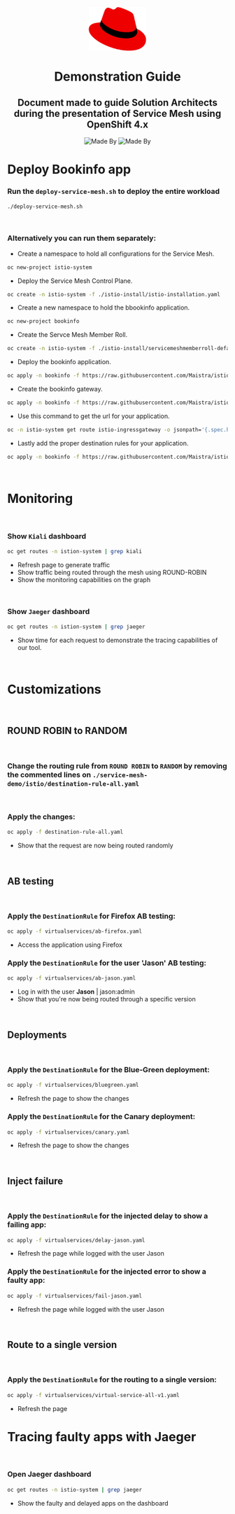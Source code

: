 <p align="center">
    <img alt="Red Hat Logo" height="100" src="../Logo-RedHat-Hat-Color-RGB.png">
</p>

<h1 align="center">
    Demonstration Guide
</h1>

<h2 align="center">
    Document made to guide Solution Architects during the presentation of Service Mesh using OpenShift 4.x
</h2>

<p align="center">
    <!-- <img alt="CentOS Version" src="https://img.shields.io/badge/Linux-CentOS8-green"> -->
    <img alt="Made By" src="https://img.shields.io/badge/Made%20By-Hugo%20Pfeffer-blue?style=for-the-badge">
    <img alt="Made By" src="https://img.shields.io/badge/License-GPL%203.0-green?style=for-the-badge">
</p>

# Deploy Bookinfo app
### Run the `deploy-service-mesh.sh` to deploy the entire workload

```sh
./deploy-service-mesh.sh
```
</br>

### Alternatively you can run them separately:

- Create a namespace to hold all configurations for the Service Mesh.
```sh
oc new-project istio-system
```
- Deploy the Service Mesh Control Plane.
```sh
oc create -n istio-system -f ./istio-install/istio-installation.yaml
```

- Create a new namespace to hold the bbookinfo application.
```sh
oc new-project bookinfo
```

- Create the Servce Mesh Member Roll.
```sh
oc create -n istio-system -f ./istio-install/servicemeshmemberroll-default.yaml
```

- Deploy the bookinfo application.
```sh
oc apply -n bookinfo -f https://raw.githubusercontent.com/Maistra/istio/maistra-2.0/samples/bookinfo/platform/kube/bookinfo.yaml
```

- Create the bookinfo gateway.
```sh
oc apply -n bookinfo -f https://raw.githubusercontent.com/Maistra/istio/maistra-2.0/samples/bookinfo/networking/bookinfo-gateway.yaml
```

- Use this command to get the url for your application.
```sh
oc -n istio-system get route istio-ingressgateway -o jsonpath='{.spec.host}'
```

- Lastly add the proper destination rules for your application.
```sh
oc apply -n bookinfo -f https://raw.githubusercontent.com/Maistra/istio/maistra-2.0/samples/bookinfo/networking/destination-rule-all.yaml
```

<br>

# Monitoring

<br>

### Show `Kiali` dashboard
```sh 
oc get routes -n istion-system | grep kiali 
```

- Refresh page to generate traffic
- Show traffic being routed through the mesh using ROUND-ROBIN
- Show the monitoring capabilities on the graph

<br>

### Show `Jaeger` dashboard
```sh 
oc get routes -n istion-system | grep jaeger
```

- Show time for each request to demonstrate the tracing capabilities of our tool.

<br>

# Customizations

<br>

## **ROUND ROBIN to RANDOM**

<br>

### Change the routing rule from `ROUND ROBIN` to `RANDOM` by removing the commented lines on `./service-mesh-demo/istio/destination-rule-all.yaml`

<br>

### Apply the changes:
```sh 
oc apply -f destination-rule-all.yaml 
```
- Show that the request are now being routed randomly

<br>

## **AB testing**

<br>


### Apply the `DestinationRule` for Firefox AB testing:
```sh 
oc apply -f virtualservices/ab-firefox.yaml 
```
- Access the application using Firefox

### Apply the `DestinationRule` for the user 'Jason' AB testing:
```sh 
oc apply -f virtualservices/ab-jason.yaml 
```
- Log in with the user **Jason** | jason:admin
- Show that you're now being routed through a specific version

<br>



## **Deployments** 

<br>

### Apply the `DestinationRule` for the Blue-Green deployment:
```sh 
oc apply -f virtualservices/bluegreen.yaml 
```
- Refresh the page to show the changes

### Apply the `DestinationRule` for the Canary deployment:
```sh 
oc apply -f virtualservices/canary.yaml 
```
- Refresh the page to show the changes

<br>

## **Inject failure**

<br>

### Apply the `DestinationRule` for the injected delay to show a failing app:
```sh 
oc apply -f virtualservices/delay-jason.yaml 
```
- Refresh the page while logged with the user Jason


### Apply the `DestinationRule` for the injected error to show a faulty app:
```sh 
oc apply -f virtualservices/fail-jason.yaml 
```
- Refresh the page while logged with the user Jason

<br>


## **Route to a single version**

<br>

### Apply the `DestinationRule` for the routing to a single version:
```sh 
oc apply -f virtualservices/virtual-service-all-v1.yaml 
```
- Refresh the page

# Tracing faulty apps with **Jaeger**

<br>

### Open **Jaeger** dashboard
```sh 
oc get routes -n istio-system | grep jaeger
```
- Show the faulty and delayed apps on the dashboard





